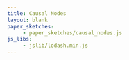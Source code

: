 ```yaml
---
title: Causal Nodes
layout: blank
paper_sketches:
     - paper_sketches/causal_nodes.js
js_libs:
     - jslib/lodash.min.js
---
```


<div >
	<canvas id="myCanvas" width="1000" height="600"></canvas>
</div>
